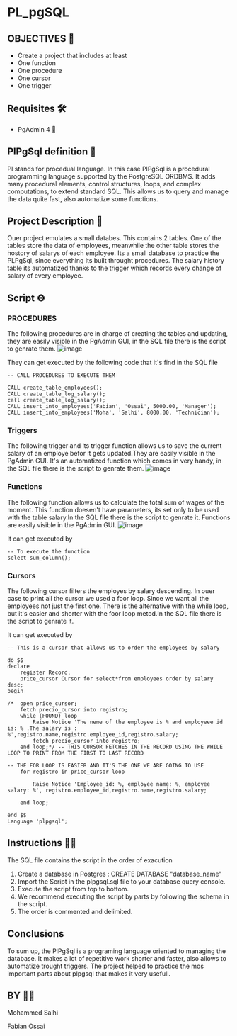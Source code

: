 # PL_pgSQL

## OBJECTIVES 🎯
- Create a project that includes at least
- One function
- One procedure
- One cursor
- One trigger

## Requisites 🛠
- PgAdmin 4 🐘

## PlPgSql definition 🐘
Pl stands for procedual language. In this case PlPgSql  is a procedural programming language supported by the PostgreSQL ORDBMS. It  adds many procedural elements, control structures, loops, and complex computations, to extend standard SQL. This allows us to query and manage the data quite fast, also automatize some functions.

## Project Description 📖

Ouer project emulates a small databes. This contains 2 tables. One of the tables store the data of employees, meanwhile the other table stores the hostory of salarys of each employee. Its a small database to practice the PLPgSql, since everything its built throught procedures. The salary history table its automatized thanks to the trigger which records every change of salary of every employee.

## Script ⚙

### PROCEDURES

The following procedures are in charge of creating the tables and updating, they are easily visible in the PgAdmin GUI, in the SQL file there is the script to genrate them.
![image](https://user-images.githubusercontent.com/119495982/235486102-0fc07c90-93a7-4738-9796-447ab5bbfd64.png)

They can get executed by the following code that it's find in the SQL file
~~~
-- CALL PROCEDURES TO EXECUTE THEM

CALL create_table_employees();
CALL create_table_log_salary();
call create_table_log_salary();
CALL insert_into_employees('Fabian', 'Ossai', 5000.00, 'Manager');
CALL insert_into_employees('Moha', 'Salhi', 8000.00, 'Technician');
~~~

### Triggers
The following trigger and its trigger function allows us to save the current salary of an employe befor it gets updated.They are easily visible in the PgAdmin GUI. It's an automatized function which comes in very handy, in the SQL file there is the script to genrate them.
![image](https://user-images.githubusercontent.com/119495982/235487267-1bc4060c-a90b-439d-903c-d3c696a131d0.png)

### Functions
The following function allows us to calculate the total sum of wages of the moment. This function doesen't have parameters, its set only to be used with the table salary.In the SQL file there is the script to genrate it. Functions  are easily visible in the PgAdmin GUI.
![image](https://user-images.githubusercontent.com/119495982/235487883-47321c81-cc93-4b19-a42e-e9d50b407cf0.png)

It can get executed by 
~~~
-- To execute the function
select sum_column();
~~~

### Cursors
The following cursor filters the employes by salary descending. In ouer case to print all the cursor we used a foor loop. Since we want all the employees not just the first one. There is the alternative with the while loop, but it's easier and shorter with the foor loop metod.In the SQL file there is the script to genrate it.

It can get executed by 
~~~
-- This is a cursor that allows us to order the employees by salary

do $$
declare 
	register Record;
	price_cursor Cursor for select*from employees order by salary desc;
begin

/*	open price_cursor;
	fetch precio_cursor into registro;
	while (FOUND) loop
		Raise Notice 'The neme of the employee is % and employeee id is: % .The salary is : %',registro.name,registro.employee_id,registro.salary;
		fetch precio_cursor into registro;
	end loop;*/ -- THIS CURSOR FETCHES IN THE RECORD USING THE WHILE LOOP TO PRINT FROM THE FIRST TO LAST RECORD
	
-- THE FOR LOOP IS EASIER AND IT'S THE ONE WE ARE GOING TO USE
	for registro in price_cursor loop
	
		Raise Notice 'Employee id: %, employee name: %, employee salary: %', registro.employee_id,registro.name,registro.salary;
		
	end loop;
	
end $$
Language 'plpgsql';
~~~

## Instructions 👷‍♂️

The SQL file contains the script in the order of exacution

1. Create a database in Postgres : CREATE DATABASE "database_name"
2.  Import the Script in the plpgsql.sql file to your database query console.
3. Execute the script from top to bottom.
4. We recommend executing the script by parts by following the schema in the script.
5. The order is commented and delimited.

## Conclusions

To sum up, the PlPgSql is a programing language oriented to managing the database. It makes a lot of repetitive work shorter and faster, also allows to automatize trought triggers. The project helped to practice the mos important parts about plpgsql that makes it very usefull.

## BY 👨‍💻

Mohammed Salhi

Fabian Ossai





